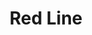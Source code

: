 ---
title: Red Line
title_zh: 紅綫
route_sign: [R]
branch_line: false
stations:
  - station_code: [R1]
    name: Fhoenix Hill
    name_zh: 飛利斯山
    first_station: true
  - station_code: [R2]
    name: Paradise Falls
    name_zh: 仙境瀑布
    transfer: 
      - route_sign: [B]
  - station_code: [R3]
    name: Under the Falls
    name_zh: 瀑布下
    transfer: 
      - route_sign: [W,P]
  - station_code: [R4]
    name: Downtown Core
    name_zh: 市中心
    transfer: 
      - route_sign: [G,W]
  - station_code: [R5]
    name: Portal Cave
    name_zh: 波打洞
    transfer: 
      - route_sign: [G,P]
  - station_code: [R6]
    name: Portal Hill
    name_zh: 波打山
    last_station: true
custom_style: table{margin:0 auto}.station-code-bg-first{background-image:url(/img/bg/redline.png);background-repeat:no-repeat;background-size:7px 50%;background-position:61px bottom}.station-code-bg{background-image:url(/img/bg/redline.png);background-repeat:no-repeat;background-size:7px 101%;background-position:61px}.station-code-bg-last{background-image:url(/img/bg/redline.png);background-repeat:no-repeat;background-size:7px 50%;background-position:61px top}
weight: 1
---